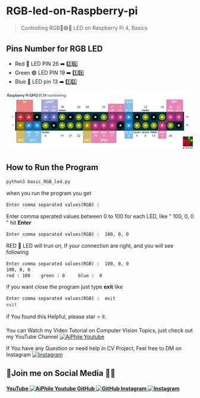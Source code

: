 # RGB-led-on-Raspberry-pi
> Controlling RGB🔴🟢🔵 LED on Raspberry Pi 4, Basics 


## Pins Number for RGB LED


- Red   🔴 LED PIN 26  ➡️ 2️⃣6️⃣
- Green 🟢 LED PIN 19  ➡️ 1️⃣9️⃣
- Blue  🔵 LED pin 13  ➡️ 1️⃣2️⃣


![image](https://raw.githubusercontent.com/Gadgetoid/Pinout.xyz/master/resources/raspberry-pi-pinout.png)
## How to Run the Program

```cmd
python3 basic_RGB_led.py 
```
when you run the program you get 

```cmd
Enter comma separated values(RGB) :  
```
Enter comma sperated values between 0 to 100 for each LED, like " 100, 0, 0 " hit **Enter** 

```cmd
Enter comma separated values(RGB) :  100, 0, 0
```
RED 🔴 LED will trun on, If your connection are right, and you will see following
```
Enter comma separated values(RGB) :  100, 0, 0
100, 0, 0
red : 100    green : 0     blue :  0
``` 
if you want close the program just type **exit** like 
```cmd
Enter comma separated values(RGB) :  exit
exit
```

if You found this Helpful, please star :star: it.

You can Watch my Video Tutorial on Computer Vision Topics, just check out my YouTube Channel <a href="https://www.youtube.com/c/aiphile">  <img alt="AiPhile Youtube" src="https://user-images.githubusercontent.com/66181793/131223988-882d53a0-4882-468f-9bd7-46b46466baae.png"  width="20"> </a>


If You have any Question or need help in CV Project, Feel free to DM on Instagram  <a href="https://www.instagram.com/aiphile17/">  <img alt="Instagram" src="https://user-images.githubusercontent.com/66181793/131223931-32d84c10-88b4-4cd6-8eb8-89f06c3b5b51.png"  width="20"> </a>

## 💚Join me on Social Media 💚🖤 

<h4><a href="https://www.youtube.com/c/aiphile"> YouTube <img alt="AiPhile Youtube" src="https://user-images.githubusercontent.com/66181793/131223988-882d53a0-4882-468f-9bd7-46b46466baae.png"  width="35"> </a> 
 <a href="https://github.com/Asadullah-Dal17">  GitHub  <img alt="GitHub" src="https://user-images.githubusercontent.com/66181793/131223930-9fd2bfc7-9c43-465d-a057-55f3292f3b2b.png"  width="35"> </a> 
  <a href="https://www.instagram.com/aiphile17/">   Instagram <img alt="Instagram" src="https://user-images.githubusercontent.com/66181793/131223931-32d84c10-88b4-4cd6-8eb8-89f06c3b5b51.png"  width="35"> </a> </h4>

